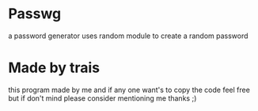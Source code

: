 # Passwg
a password generator
uses random module to create a random password
# Made by trais
this program made by me and if any one want's to copy the code feel free but if don't mind please consider mentioning me thanks ;)
